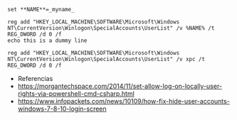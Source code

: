 
```
set **NAME**=_myname_  

reg add "HKEY_LOCAL_MACHINE\SOFTWARE\Microsoft\Windows NT\CurrentVersion\Winlogon\SpecialAccounts\UserList" /v %NAME% /t REG_DWORD /d 0 /f  
echo this is a dummy line
```


```
reg add "HKEY_LOCAL_MACHINE\SOFTWARE\Microsoft\Windows NT\CurrentVersion\Winlogon\SpecialAccounts\UserList" /v xpc /t REG_DWORD /d 0 /f  
```


- Referencias
- https://morgantechspace.com/2014/11/set-allow-log-on-locally-user-rights-via-powershell-cmd-csharp.html
- https://www.infopackets.com/news/10109/how-fix-hide-user-accounts-windows-7-8-10-login-screen